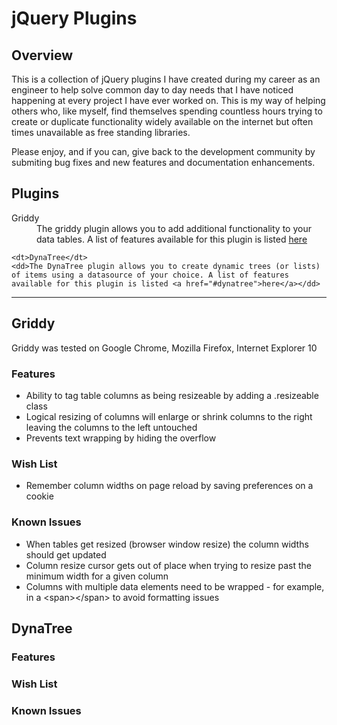 <h1>jQuery Plugins</h1>

<h2>Overview</h2>

<p>This is a collection of jQuery plugins I have created during my career as an engineer to help solve common day to day needs that I have noticed happening at every project I have ever worked on. This is my way of helping others who, like myself, find themselves spending countless hours trying to create or duplicate functionality widely available on the internet but often times unavailable as free standing libraries.</p>

<p>Please enjoy, and if you can, give back to the development community by submiting bug fixes and new features and documentation enhancements.</p>

<h2>Plugins</h2>

<dl>
    <dt>Griddy</dt>
    <dd>The griddy plugin allows you to add additional functionality to your data tables. A list of features available for this plugin is listed <a href="#griddy">here</a></dd>
    
    <dt>DynaTree</dt>
    <dd>The DynaTree plugin allows you to create dynamic trees (or lists) of items using a datasource of your choice. A list of features available for this plugin is listed <a href="#dynatree">here</a></dd>
</dl>

<hr />

<a href="griddy"></a>

<h2>Griddy</h2>

<p>Griddy was tested on Google Chrome, Mozilla Firefox, Internet Explorer 10</p>

<h3>Features</h3>

<ul>
    <li>Ability to tag table columns as being resizeable by adding a .resizeable class</li>
    <li>Logical resizing of columns will enlarge or shrink columns to the right leaving the columns to the left untouched</li>
    <li>Prevents text wrapping by hiding the overflow</li>
</ul>

<h3>Wish List</h3>

<ul>
    <li>Remember column widths on page reload by saving preferences on a cookie</li>
</ul>

<h3>Known Issues</h3>

<ul>
    <li>When tables get resized (browser window resize) the column widths should get updated</li>
    <li>Column resize cursor gets out of place when trying to resize past the minimum width for a given column</li>
    <li>Columns with multiple data elements need to be wrapped - for example, in a &lt;span&gt;&lt;/span&gt; to avoid formatting issues
</ul>

<a href="dynatree"></a>

<h2>DynaTree</h2>

<h3>Features</h3>

<h3>Wish List</h3>

<h3>Known Issues</h3>
